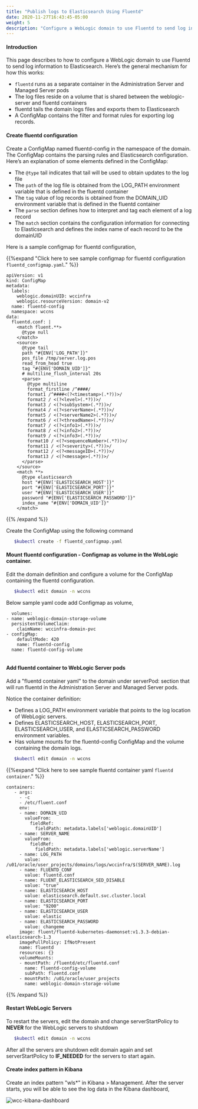 ```yaml
---
title: "Publish logs to Elasticsearch Using Fluentd"
date: 2020-11-27T16:43:45-05:00
weight: 5
description: "Configure a WebLogic domain to use Fluentd to send log information to Elasticsearch."
---
```


#### Introduction
This page describes to how to configure a WebLogic domain to use Fluentd to send log information to Elasticsearch.
Here’s the general mechanism for how this works:

* `fluentd` runs as a separate container in the Administration Server and Managed Server pods
*  The log files reside on a volume that is shared between the weblogic-server and fluentd containers
*  fluentd tails the domain logs files and exports them to Elasticsearch
*  A ConfigMap contains the filter and format rules for exporting log records.

#### Create fluentd configuration
Create a ConfigMap named fluentd-config in the namespace of the domain. The ConfigMap contains the parsing rules and Elasticsearch configuration.
Here’s an explanation of some elements defined in the ConfigMap:

* The `@type` tail indicates that tail will be used to obtain updates to the log file
* The `path` of the log file is obtained from the LOG_PATH environment variable that is defined in the fluentd container
* The `tag` value of log records is obtained from the DOMAIN_UID environment variable that is defined in the fluentd container
* The `parse` section defines how to interpret and tag each element of a log record
* The `match` section contains the configuration information for connecting to Elasticsearch and defines the index name of each record to be the domainUID

Here is a sample configmap for fluentd configuration,

{{%expand "Click here to see sample configmap for fluentd configuration `fluentd_configmap.yaml`." %}}

```
apiVersion: v1
kind: ConfigMap
metadata:
  labels:
    weblogic.domainUID: wccinfra
    weblogic.resourceVersion: domain-v2
  name: fluentd-config
  namespace: wccns
data:
  fluentd.conf: |
    <match fluent.**>
      @type null
    </match>
    <source>
      @type tail
      path "#{ENV['LOG_PATH']}"
      pos_file /tmp/server.log.pos
      read_from_head true
      tag "#{ENV['DOMAIN_UID']}"
      # multiline_flush_interval 20s
      <parse>
        @type multiline
        format_firstline /^####/
        format1 /^####<(?<timestamp>(.*?))>/
        format2 / <(?<level>(.*?))>/
        format3 / <(?<subSystem>(.*?))>/
        format4 / <(?<serverName>(.*?))>/
        format5 / <(?<serverName2>(.*?))>/
        format6 / <(?<threadName>(.*?))>/
        format7 / <(?<info1>(.*?))>/
        format8 / <(?<info2>(.*?))>/
        format9 / <(?<info3>(.*?))>/
        format10 / <(?<sequenceNumber>(.*?))>/
        format11 / <(?<severity>(.*?))>/
        format12 / <(?<messageID>(.*?))>/
        format13 / <(?<message>(.*?))>/
      </parse>
    </source>
    <match **>
      @type elasticsearch
      host "#{ENV['ELASTICSEARCH_HOST']}"
      port "#{ENV['ELASTICSEARCH_PORT']}"
      user "#{ENV['ELASTICSEARCH_USER']}"
      password "#{ENV['ELASTICSEARCH_PASSWORD']}"
      index_name "#{ENV['DOMAIN_UID']}"
    </match>

```
{{% /expand %}}

Create the ConfigMap using the following command

```bash
   $kubectl create -f fluentd_configmap.yaml 
```

#### Mount fluentd configuration - Configmap as volume in the WebLogic container.

Edit the domain definition and configure a volume for the ConfigMap containing the fluentd configuration.

```bash
   $kubectl edit domain -n wccns
```
Below sample yaml code add Configmap as volume,

```
  volumes:
- name: weblogic-domain-storage-volume
  persistentVolumeClaim:
    claimName: wccinfra-domain-pvc
- configMap:
    defaultMode: 420
    name: fluentd-config
  name: fluentd-config-volume
   
```

#### Add fluentd container to WebLogic Server pods

Add a "fluentd container yaml" to the domain under serverPod:  section that will run fluentd in the Administration Server and Managed Server pods.

Notice the container definition:

* Defines a LOG_PATH environment variable that points to the log location of WebLogic servers.
* Defines ELASTICSEARCH_HOST, ELASTICSEARCH_PORT, ELASTICSEARCH_USER, and ELASTICSEARCH_PASSWORD environment variables.
* Has volume mounts for the fluentd-config ConfigMap and the volume containing the domain logs.

```bash
   $kubectl edit domain -n wccns
```

{{%expand "Click here to see sample fluentd container yaml `fluentd container`." %}}

```
containers:
   - args:
     - -c
     - /etc/fluent.conf
     env:
     - name: DOMAIN_UID
       valueFrom:
         fieldRef:
           fieldPath: metadata.labels['weblogic.domainUID']
     - name: SERVER_NAME
       valueFrom:
         fieldRef:
           fieldPath: metadata.labels['weblogic.serverName']
     - name: LOG_PATH
       value: /u01/oracle/user_projects/domains/logs/wccinfra/$(SERVER_NAME).log
     - name: FLUENTD_CONF
       value: fluentd.conf
     - name: FLUENT_ELASTICSEARCH_SED_DISABLE
       value: "true"
     - name: ELASTICSEARCH_HOST
       value: elasticsearch.default.svc.cluster.local
     - name: ELASTICSEARCH_PORT
       value: "9200"
     - name: ELASTICSEARCH_USER
       value: elastic
     - name: ELASTICSEARCH_PASSWORD
       value: changeme
     image: fluent/fluentd-kubernetes-daemonset:v1.3.3-debian-elasticsearch-1.3
     imagePullPolicy: IfNotPresent
     name: fluentd
     resources: {}
     volumeMounts:
     - mountPath: /fluentd/etc/fluentd.conf
       name: fluentd-config-volume
       subPath: fluentd.conf
     - mountPath: /u01/oracle/user_projects
       name: weblogic-domain-storage-volume
```
{{% /expand %}}

#### Restart WebLogic Servers
To restart the servers, edit the domain and change serverStartPolicy to **NEVER** for the WebLogic servers to shutdown

```bash
   $kubectl edit domain -n wccns
```

  After all the servers are shutdown edit domain again and set serverStartPolicy to **IF_NEEDED** for the servers to start again.


#### Create index pattern in Kibana
Create an index pattern "wls*" in Kibana > Management.
After the server starts, you will be able to see the log data in the Kibana dashboard,

![wcc-kibana-dashboard](images/wcc-kibana-dashboard.png)
